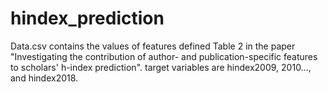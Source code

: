 # hindex_prediction
Data.csv contains the values of features defined Table 2 in the paper "Investigating the contribution of author- and publication-specific features to scholars' h-index prediction".
target variables are hindex2009, 2010..., and hindex2018.
